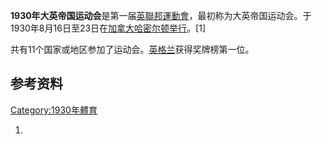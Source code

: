 **1930年大英帝国运动会**是第一届[英聯邦運動會](https://zh.wikipedia.org/wiki/英聯邦運動會 "wikilink")，最初称为大英帝国运动会。于1930年8月16日至23日在[加拿大](../Page/加拿大.md "wikilink")[哈密尔顿举行](../Page/哈密尔顿_\(安大略\).md "wikilink")。\[1\]

共有11个国家或地区参加了运动会。[英格兰](../Page/英格兰.md "wikilink")获得奖牌榜第一位。

## 参考资料

[Category:1930年體育](https://zh.wikipedia.org/wiki/Category:1930年體育 "wikilink")

1.